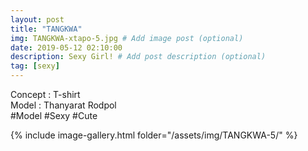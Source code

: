```yaml
---
layout: post
title: "TANGKWA"
img: TANGKWA-xtapo-5.jpg # Add image post (optional)
date: 2019-05-12 02:10:00
description: Sexy Girl! # Add post description (optional)
tag: [sexy]
---
```

Concept : T-shirt    
Model : Thanyarat Rodpol  
#Model #Sexy #Cute

{% include image-gallery.html folder="/assets/img/TANGKWA-5/" %}

